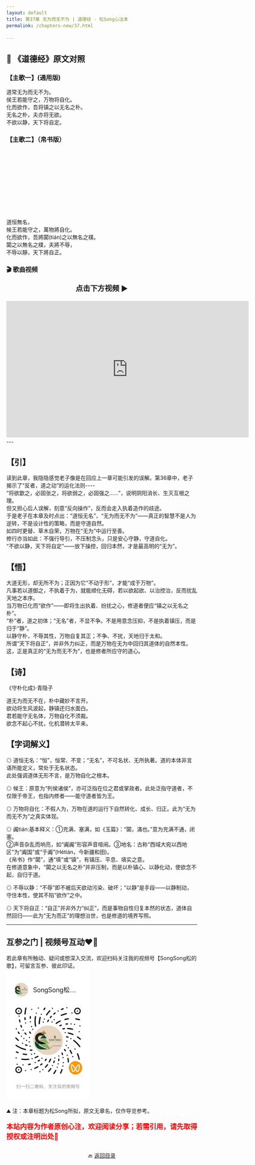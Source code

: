 ```yaml
---
layout: default
title: 第37章 无为而无不为 | 道德经 · 松Song心注本
permalink: /chapters-new/37.html

---
```


## 📜 《道德经》原文对照
### 【主歌一】(通用版) 
道常无为而无不为。<br>
侯王若能守之，万物将自化。<br>
化而欲作，吾将镇之以无名之朴。<br>
无名之朴，夫亦将无欲。<br>
不欲以静，天下将自定。<br>

### 【主歌二】（帛书版）<br><br><br><br><br><br><br><br><br><br>
道恒無名，<br>
候王若能守之，萬物將自化。<br>
化而欲作，吾將闐(tián)之以無名之樸。<br>
闐之以無名之樸，夫將不辱，<br>
不辱以靜，天下將自正。<br>

### 🎬 歌曲视频
<p style="text-align:center; font-size:1.2rem; font-weight:bold;">
  点击下方视频 ▶️
</p>

<iframe
  src="https://streamable.com/e/i8ttss"
  width="640"
  height="360"
  frameborder="0"
  allowfullscreen
  loading="lazy">
</iframe>
---

## 【引】
读到此章，我隐隐感觉老子像是在回应上一章可能引发的误解。第36章中，老子揭示了“反者，道之动”的运化法则----<br>
“将欲歙之，必固张之，将欲弱之，必固强之……”，说明阴阳消长、生灭互根之理。<br>
但又担心后人误解，刻意“反向操作”，反而会走入执着造作的歧途。<br>
于是老子在本章及时点出：“道恒无名”，“无为而无不为”——真正的智慧不是人为逆转，不是设计性的策略，而是守道自然。<br>
如四时更替、草木自荣，万物在“无为”中运行至善。<br>
修行亦当如此：不强行导引，不压制念头，只是安心守静，守道自化。<br>
“不欲以静，天下将自定”——放下操控，回归本然，才是最高明的“无为”。<br>

## 【悟】
大道无形，却无所不为；正因为它“不动于形”，才能“成于万物”。<br>
凡事若以道御之，不执着于为，就能顺化无碍，若以欲起欲、以治控治，反而扰乱天地之本序。<br>
当万物已化而“欲作”——即将生出执着、纷扰之心，修道者便应“镇之以无名之朴”。<br>
“朴”者，道之初体；“无名”者，不显不争。不是用意念压抑，不是执着镇压，而是归于“静”。<br> 
以静守朴，不辱其性，万物自复其正；不争、不扰，天地归于太和。<br>
所谓“天下将自正”，并非外力纠正，而是万物在无为中回归其道体的自然本性。<br>
这，正是真正的“无为而无不为”，也是修者所应守的道心。<br>

## 【诗】
《守朴化成》·青隐子<br>

道无为而无不在，朴中藏妙不言开。<br>
欲动将生风波起，静镇还归水面白。<br>
君若能守无名体，万物自化不须裁。<br>
欲念不起心不扰，化机潜转太平来。<br>

## 【字词解义】

◎ 道恒无名：“恒”，恒常、不变；“无名”，不可名状、无所执著。道的本体非言语所能定义，常处于无名状态。<br>
   此处强调道体无形不言，是万物自化之根本。<br>

◎ 候王：原意为“列侯诸侯”，亦可泛指在位之君或掌政者。此处泛指守道者，不仅限于帝王，也指内修者——能守道者皆为王。<br>

◎ 万物将自化：不假人为，万物在道的运行下自然转化、成长、归正。此为“无为而无不为”之真实体现。<br>

◎ 阗tián:基本释义：①充满、塞满，如《玉篇》：“闐，滿也。”意为充满不通，闭塞。<br>
   ②声音杂乱而响亮，如“阗阗”形容声音喧闹。③地名：古称“西域大宛以西地区”为“阗国”或“于阗”(Hétián，今新疆和田)。<br>
   《帛书》作“闐”，通“填”或“镇”，有镇压、平息、填实之意。<br>
   在修道意象中，“闐之以无名之朴”并非压制，而是以朴镇心、以静化动，使欲念不起，自归于道。<br>

◎ 不辱以静：“不辱”即不被后天欲动污染、破坏；“以静”是手段——以静制动，守住本性，使其不陷“欲作”之中。<br>

◎ 天下将自正：“自正”并非外力“纠正”，而是事物自性归复本然的状态，道体自然回归——此为“无为而正”的理想治世，也是修道的境界写照。<br>

---
##  互参之门 | 视频号互动❤️🤝

若此章有所触动、疑问或想深入交流，欢迎扫码关注我的视频号【SongSong松的歌】，可留言互参、彼此印证。<br>
<img src="../img/qrcode_songsong.jpg" alt="扫码进入视频号" width="220">

⛰️ 注：本章标题为松Song所拟，原文无章名，仅作导览参考。<br>
<p style="color:red; font-size:18px; font-weight:bold;">
本站内容为作者原创心注，欢迎阅读分享；若需引用，请先取得授权或注明出处🙏
</p>

<p style="text-align:center; margin-top:2em;">
  🔙 <a href="{{ '/' | relative_url }}#catalog">返回目录</a>
</p>
